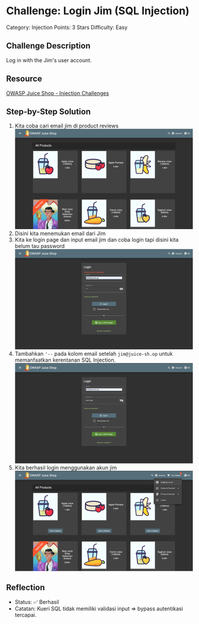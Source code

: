 # Challenge: Login Jim (SQL Injection)

Category: Injection
Points: 3 Stars
Difficulty: Easy

## Challenge Description

Log in with the Jim's user account.

## Resource

[OWASP Juice Shop - Injection Challenges](https://juice-shop.herokuapp.com/#/score-board?categories=Injection)

## Step-by-Step Solution

1. Kita coba cari email jim di product reviews
   ![](images/step1-all-products-page.png)
2. Disini kita menemukan email dari Jim
   [](images/step2-email-jim.png)
3. Kita ke login page dan input email jim dan coba login tapi disini kita belum tau password
   ![](images/step3-login-jim.png)
4. Tambahkan `'--` pada kolom email setelah `jim@juice-sh.op` untuk memanfaatkan kerentanan SQL Injection.
   ![](images/step4-login-with-sqli.png)
5. Kita berhasil login menggunakan akun jim
   ![](images/step5-success-login.png)

## Reflection

- Status: ✅ Berhasil
- Catatan: Kueri SQL tidak memiliki validasi input => bypass autentikasi tercapai.
